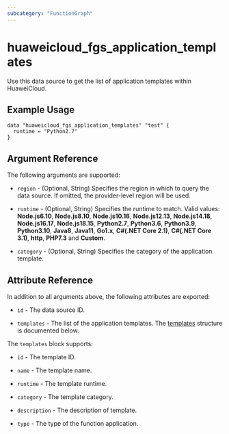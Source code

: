 ```yaml
---
subcategory: "FunctionGraph"
---
```


# huaweicloud_fgs_application_templates

Use this data source to get the list of application templates within HuaweiCloud.

## Example Usage

```hcl
data "huaweicloud_fgs_application_templates" "test" {
  runtime = "Python2.7"
}
```

## Argument Reference

The following arguments are supported:

* `region` - (Optional, String) Specifies the region in which to query the data source.
  If omitted, the provider-level region will be used.

* `runtime` - (Optional, String) Specifies the runtime to match.
  Valid values: **Node.js6.10**, **Node.js8.10**, **Node.js10.16**, **Node.js12.13**, **Node.js14.18**, **Node.js16.17**,
  **Node.js18.15**, **Python2.7**, **Python3.6**, **Python3.9**, **Python3.10**, **Java8**, **Java11**, **Go1.x**,
  **C#(.NET Core 2.1)**, **C#(.NET Core 3.1)**, **http**, **PHP7.3** and **Custom**.

* `category` - (Optional, String) Specifies the category of the application template.

## Attribute Reference

In addition to all arguments above, the following attributes are exported:

* `id` - The data source ID.

* `templates` - The list of the application templates.
  The [templates](#application_templates) structure is documented below.

<a name="application_templates"></a>
The `templates` block supports:

* `id` - The template ID.

* `name` - The template name.

* `runtime` -  The template runtime.

* `category` - The template category.

* `description` - The description of template.

* `type` - The type of the function application.
